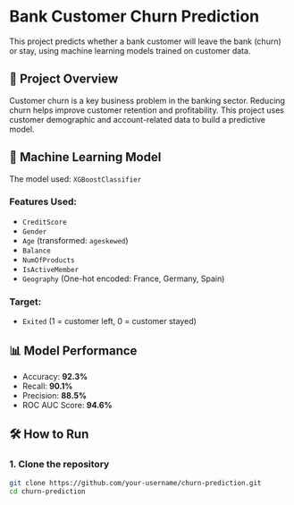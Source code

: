 # Bank Customer Churn Prediction

This project predicts whether a bank customer will leave the bank (churn) or stay, using machine learning models trained on customer data.

## 🚀 Project Overview

Customer churn is a key business problem in the banking sector. Reducing churn helps improve customer retention and profitability. This project uses customer demographic and account-related data to build a predictive model.

## 🧠 Machine Learning Model

The model used: `XGBoostClassifier`

### Features Used:
- `CreditScore`
- `Gender`
- `Age` (transformed: `ageskewed`)
- `Balance`
- `NumOfProducts`
- `IsActiveMember`
- `Geography` (One-hot encoded: France, Germany, Spain)

### Target:
- `Exited` (1 = customer left, 0 = customer stayed)

## 📊 Model Performance

- Accuracy: **92.3%**
- Recall: **90.1%**
- Precision: **88.5%**
- ROC AUC Score: **94.6%**

## 🛠️ How to Run

### 1. Clone the repository

```bash
git clone https://github.com/your-username/churn-prediction.git
cd churn-prediction
